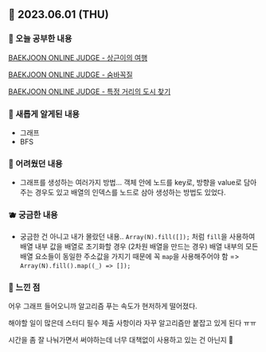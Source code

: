 ## 🍰 2023.06.01 (THU)

### 🍑 오늘 공부한 내용

[BAEKJOON ONLINE JUDGE - 상근이의 여행](https://github.com/merryfraise/algorithms/blob/main/baekjoon/silver/230601/%EC%83%81%EA%B7%BC%EC%9D%B4%EC%9D%98%20%EC%97%AC%ED%96%89.js "BAEKJOON ONLINE JUDGE - 상근이의 여행")

[BAEKJOON ONLINE JUDGE - 숨바꼭질](https://github.com/merryfraise/algorithms/blob/main/baekjoon/silver/230601/%EC%88%A8%EB%B0%94%EA%BC%AD%EC%A7%88.js "BAEKJOON ONLINE JUDGE - 숨바꼭질")

[BAEKJOON ONLINE JUDGE - 특정 거리의 도시 찾기](https://github.com/merryfraise/algorithms/blob/main/baekjoon/silver/230601/%ED%8A%B9%EC%A0%95%20%EA%B1%B0%EB%A6%AC%EC%9D%98%20%EB%8F%84%EC%8B%9C%20%EC%B0%BE%EA%B8%B0.js "BAEKJOON ONLINE JUDGE - 특정 거리의 도시 찾기")

### 🍓 새롭게 알게된 내용

-   그래프
-   BFS

### 🍒 어려웠던 내용

-   그래프를 생성하는 여러가지 방법... 객체 안에 노드를 key로, 방향을 value로 담아주는 경우도 있고 배열의 인덱스를 노드로 삼아 생성하는 방법도 있었다.

### 🫐 궁금한 내용

-   궁금한 건 아니고 내가 몰랐던 내용.. `Array(N).fill([]);` 처럼 `fill`을 사용하여 배열 내부 값을 배열로 초기화할 경우 (2차원 배열을 만드는 경우) 배열 내부의 모든 배열 요소들이 동일한 주소값을 가지기 때문에 꼭 `map`을 사용해주어야 함 => `Array(N).fill().map((_) => []);`

### 🐰 느낀 점

어우 그래프 들어오니까 알고리즘 푸는 속도가 현저하게 떨어졌다.

해야할 일이 많은데 스터디 필수 제출 사항이라 자꾸 알고리즘만 붙잡고 있게 된다 ㅠㅠ

시간을 좀 잘 나눠가면서 써야하는데 너무 대책없이 사용하고 있는 건 아닌지 🥹

